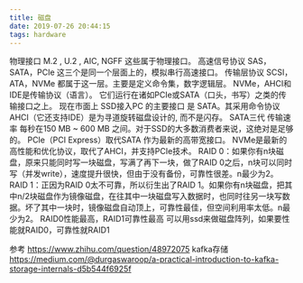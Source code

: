 ```yaml
---
title: 磁盘
date: 2019-07-26 20:44:15
tags: hardware
---
```


物理接口
M.2 , U.2 , AIC, NGFF 这些属于物理接口。
高速信号协议
SAS，SATA，PCIe 这三个是同一个层面上的，模拟串行高速接口。
传输层协议
SCSI，ATA，NVMe 都属于这一层。主要是定义命令集，数字逻辑层。
NVMe，AHCI和IDE是传输协议（语言）。 它们运行在诸如PCIe或SATA（口头，书写）之类的传输接口之上。
现在市面上 SSD接入PC 的主要接口 是 SATA。其采用命令协议AHCI（它还支持IDE）是为寻道旋转磁盘设计的, 而不是闪存。 SATA三代 传输速率 每秒在150 MB ~ 600 MB 之间。对于SSD的大多数消费者来说，这绝对是足够的。
PCIe（PCI Express）取代SATA 作为最新的高带宽接口。
NVMe是最新的高性能和优化协议，取代了AHCI，并支持PCIe技术。
RAID 0：如果你有n块磁盘，原来只能同时写一块磁盘，写满了再下一块，做了RAID 0之后，n块可以同时写（并发write），速度提升很快，但由于没有备份，可靠性很差。n最少为2。
RAID 1：正因为RAID 0太不可靠，所以衍生出了RAID 1。如果你有n块磁盘，把其中n/2块磁盘作为镜像磁盘，在往其中一块磁盘写入数据时，也同时往另一块写数据。坏了其中一块时，镜像磁盘自动顶上，可靠性最佳，但空间利用率太低。n最少为2。
RAID0性能最高，RAID1可靠性最高
可以用ssd来做磁盘阵列，如果要性能就RAID0，可靠性就RAID1

参考
https://www.zhihu.com/question/48972075
kafka存储 https://medium.com/@durgaswaroop/a-practical-introduction-to-kafka-storage-internals-d5b544f6925f
